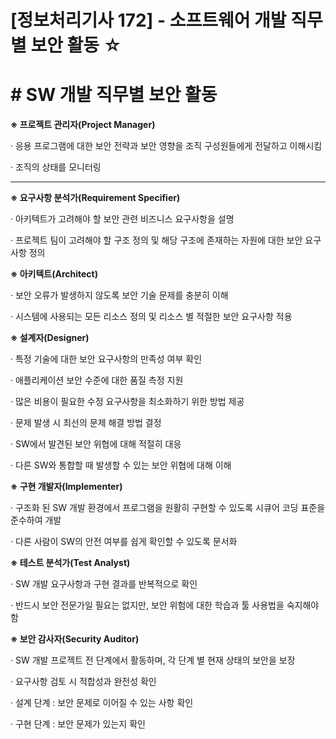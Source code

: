 

# [정보처리기사 172] - 소프트웨어 개발 직무별 보안 활동 ☆



# **# SW 개발 직무별 보안 활동**

**※ 프로젝트 관리자(Project Manager)**

· 응용 프로그램에 대한 보안 전략과 보안 영향을 조직 구성원들에게 전달하고 이해시킴

· 조직의 상태를 모니터링

****

**※ 요구사항 분석가(Requirement Specifier)**

· 아키텍트가 고려해야 할 보안 관련 비즈니스 요구사항을 설명

· 프로젝트 팀이 고려해야 할 구조 정의 및 해당 구조에 존재하는 자원에 대한 보안 요구사항 정의



**※ 아키텍트(Architect)**

· 보안 오류가 발생하지 않도록 보안 기술 문제를 충분히 이해

· 시스템에 사용되는 모든 리소스 정의 및 리소스 별 적절한 보안 요구사항 적용



**※ 설계자(Designer)**

· 특정 기술에 대한 보안 요구사항의 만족성 여부 확인

· 애플리케이션 보안 수준에 대한 품질 측정 지원

· 많은 비용이 필요한 수정 요구사항을 최소화하기 위한 방법 제공

· 문제 발생 시 최선의 문제 해결 방법 결정

· SW에서 발견된 보안 위협에 대해 적절히 대응

· 다른 SW와 통합할 때 발생할 수 있는 보안 위협에 대해 이해



**※ 구현 개발자(Implementer)**

· 구조화 된 SW 개발 환경에서 프로그램을 원활히 구현할 수 있도록 시큐어 코딩 표준을 준수하여 개발

· 다른 사람이 SW의 안전 여부를 쉽게 확인할 수 있도록 문서화



**※ 테스트 분석가(Test Analyst)**

· SW 개발 요구사항과 구현 결과를 반복적으로 확인

· 반드시 보안 전문가일 필요는 없지만, 보안 위험에 대한 학습과 툴 사용법을 숙지해야 함



**※ 보안 감사자(Security Auditor)**

· SW 개발 프로젝트 전 단계에서 활동하며, 각 단계 별 현재 상태의 보안을 보장

· 요구사항 검토 시 적합성과 완전성 확인

· 설계 단계 : 보안 문제로 이어질 수 있는 사항 확인

· 구현 단계 : 보안 문제가 있는지 확인